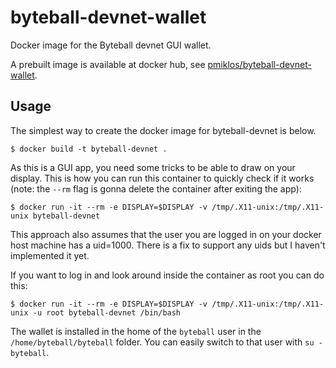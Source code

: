 # byteball-devnet-wallet
Docker image for the Byteball devnet GUI wallet.

A prebuilt image is available at docker hub, see [pmiklos/byteball-devnet-wallet](https://hub.docker.com/r/pmiklos/byteball-devnet-wallet/).

## Usage

The simplest way to create the docker image for byteball-devnet is below.

```console
$ docker build -t byteball-devnet .
```

As this is a GUI app, you need some tricks to be able to draw on your display. This is how you can run this container to quickly check if it works (note: the `--rm` flag is gonna delete the container after exiting the app):

```console
$ docker run -it --rm -e DISPLAY=$DISPLAY -v /tmp/.X11-unix:/tmp/.X11-unix byteball-devnet
```

This approach also assumes that the user you are logged in on your docker host machine has a uid=1000. There is a fix to support any uids but I haven't implemented it yet.

If you want to log in and look around inside the container as root you can do this:

```console
$ docker run -it --rm -e DISPLAY=$DISPLAY -v /tmp/.X11-unix:/tmp/.X11-unix -u root byteball-devnet /bin/bash
```

The wallet is installed in the home of the `byteball` user in the `/home/byteball/byteball` folder. You can easily switch to that user with `su - byteball`.
